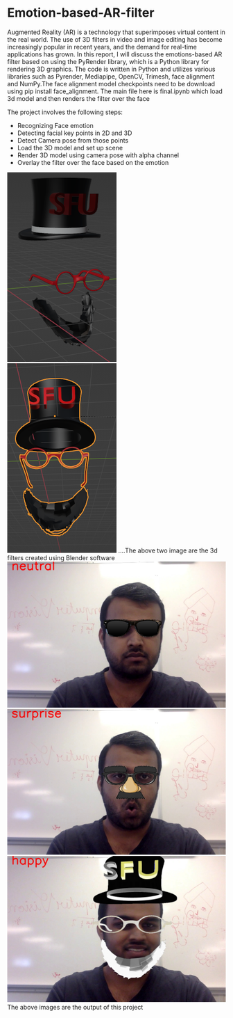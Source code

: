 # Emotion-based-AR-filter
Augmented Reality (AR) is a technology that superimposes virtual content in the real
world. The use of 3D filters in video and image editing has become increasingly popular
in recent years, and the demand for real-time applications has grown. In this report, I
will discuss the emotions-based AR filter based on using the PyRender library, which is
a Python library for rendering 3D graphics. The code is written in Python and utilizes
various libraries such as Pyrender, Mediapipe, OpenCV, Trimesh, face alignment and
NumPy.The face alignment model checkpoints need to be download using pip install face_alignment. The main file here is final.ipynb which load 3d model and then renders the filter over the face

The project involves the following steps:
* Recognizing Face emotion
* Detecting facial key points in 2D and 3D
* Detect Camera pose from those points
* Load the 3D model and set up scene
* Render 3D model using camera pose with alpha channel
* Overlay the filter over the face based on the emotion

![img2.png](img2.png)
![img3.png](img3.png)
....The above two image are the 3d filters created using Blender software
![frame11.jpg](frame11.jpg)
![frame191.jpg](frame191.jpg)
![frame82.jpg](frame82.jpg)
The above images are the output of this project
